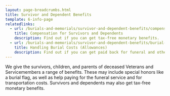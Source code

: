 ```yaml
---
layout: page-breadcrumbs.html
title: Survivor and Dependent Benefits
template: 6-info-page
relatedlinks:
  - url: /burials-and-memorials/survivor-and-dependent-benefits/compensation
    title: Compensation for Survivors and Dependents 
    description: Find out if you can get tax-free monetary benefits.
  - url: /burials-and-memorials/survivor-and-dependent-benefits/burial-costs
    title: Handling Burial Costs (Allowances)
    description: Find out if you can get paid back for funeral and other burial costs.
---
```


We give the survivors, children, and parents of deceased Veterans and Servicemembers a range of benefits. These may include special honors like a burial flag, as well as help paying for the funeral service and for transportation costs. Survivors and dependents may also get tax-free monetary benefits.
